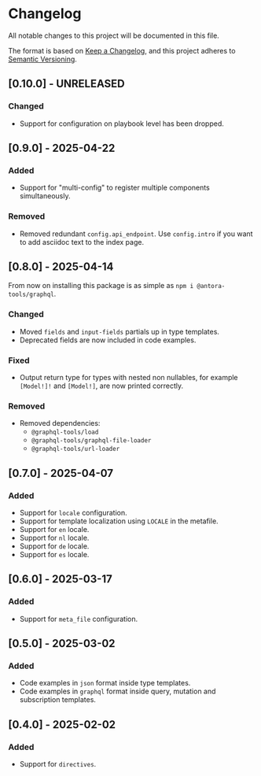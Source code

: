 # Changelog

All notable changes to this project will be documented in this file.

The format is based on [Keep a Changelog](https://keepachangelog.com/en/1.1.0/), and this project adheres to [Semantic Versioning](https://semver.org/spec/v2.0.0.html).

## [0.10.0] - UNRELEASED

### Changed

- Support for configuration on playbook level has been dropped.

## [0.9.0] - 2025-04-22

### Added

- Support for "multi-config" to register multiple components simultaneously.

### Removed

- Removed redundant `config.api_endpoint`. Use `config.intro` if you want to add asciidoc text to the index page.

## [0.8.0] - 2025-04-14

From now on installing this package is as simple as `npm i @antora-tools/graphql`.

### Changed

- Moved `fields` and `input-fields` partials up in type templates.
- Deprecated fields are now included in code examples.

### Fixed

- Output return type for types with nested non nullables, for example `[Model!]!` and `[Model!]`, are now printed correctly.

### Removed

- Removed dependencies:
  - `@graphql-tools/load`
  - `@graphql-tools/graphql-file-loader`
  - `@graphql-tools/url-loader`

## [0.7.0] - 2025-04-07

### Added

- Support for `locale` configuration.
- Support for template localization using `LOCALE` in the metafile.
- Support for `en` locale.
- Support for `nl` locale.
- Support for `de` locale.
- Support for `es` locale.

## [0.6.0] - 2025-03-17

### Added

- Support for `meta_file` configuration.

## [0.5.0] - 2025-03-02

### Added

- Code examples in `json` format inside type templates.
- Code examples in `graphql` format inside query, mutation and subscription templates.

## [0.4.0] - 2025-02-02

### Added

- Support for `directives`.
